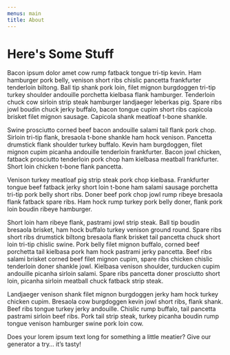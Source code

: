 ```yaml
---
menus: main
title: About
---
```


# Here's Some Stuff

Bacon ipsum dolor amet cow rump fatback tongue tri-tip kevin. Ham hamburger pork belly, venison short ribs chislic pancetta frankfurter tenderloin biltong. Ball tip shank pork loin, filet mignon burgdoggen tri-tip turkey shoulder andouille porchetta kielbasa flank hamburger. Tenderloin chuck cow sirloin strip steak hamburger landjaeger leberkas pig. Spare ribs jowl boudin chuck jerky buffalo, bacon tongue cupim short ribs capicola brisket filet mignon sausage. Capicola shank meatloaf t-bone shankle.

Swine prosciutto corned beef bacon andouille salami tail flank pork chop. Sirloin tri-tip flank, bresaola t-bone shankle ham hock venison. Pancetta drumstick flank shoulder turkey buffalo. Kevin ham burgdoggen, filet mignon cupim picanha andouille tenderloin frankfurter. Bacon jowl chicken, fatback prosciutto tenderloin pork chop ham kielbasa meatball frankfurter. Short loin chicken t-bone flank pancetta.

Venison turkey meatloaf pig strip steak pork chop kielbasa. Frankfurter tongue beef fatback jerky short loin t-bone ham salami sausage porchetta tri-tip pork belly short ribs. Doner beef pork chop jowl rump ribeye bresaola flank fatback spare ribs. Ham hock rump turkey pork belly doner, flank pork loin boudin ribeye hamburger.

Short loin ham ribeye flank, pastrami jowl strip steak. Ball tip boudin bresaola brisket, ham hock buffalo turkey venison ground round. Spare ribs short ribs drumstick biltong bresaola flank brisket tail pancetta chuck short loin tri-tip chislic swine. Pork belly filet mignon buffalo, corned beef porchetta tail kielbasa pork ham hock pastrami jerky pancetta. Beef ribs salami brisket corned beef filet mignon cupim, spare ribs chicken chislic tenderloin doner shankle jowl. Kielbasa venison shoulder, turducken cupim andouille picanha sirloin salami. Spare ribs pancetta doner prosciutto short loin, picanha sirloin meatball chuck fatback strip steak.

Landjaeger venison shank filet mignon burgdoggen jerky ham hock turkey chicken cupim. Bresaola cow burgdoggen kevin jowl short ribs, flank shank. Beef ribs tongue turkey jerky andouille. Chislic rump buffalo, tail pancetta pastrami sirloin beef ribs. Pork tail strip steak, turkey picanha boudin rump tongue venison hamburger swine pork loin cow.

Does your lorem ipsum text long for something a little meatier? Give our generator a try… it’s tasty!